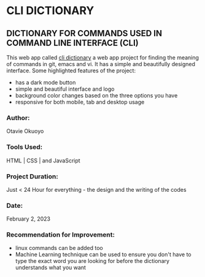 # CLI DICTIONARY

## DICTIONARY FOR COMMANDS USED IN COMMAND LINE INTERFACE (CLI)

This web app called [cli dictionary](https://otavie.github.io/cli-dictionary/) a web app project for finding the meaning of commands in git, emacs and vi. It has a simple and beautifully designed interface. Some highlighted features of the project:

- has a dark mode button
- simple and beautiful interface and logo
- background color changes based on the three options you have
- responsive for both mobile, tab and desktop usage

### Author:

Otavie Okuoyo

### Tools Used:

HTML | CSS | and JavaScript

### Project Duration:

Just < 24 Hour for everything - the design and the writing of the codes

### Date:

February 2, 2023

### Recommendation for Improvement:

- linux commands can be added too
- Machine Learning technique can be used to ensure you don't have to type the exact word you are looking for before the dictionary understands what you want
